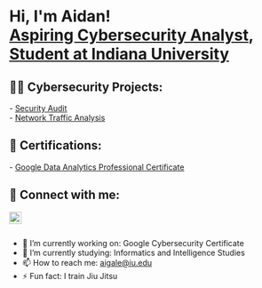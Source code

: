<h1>Hi, I'm Aidan! <br/><a href="https://github.com/aidangale03">Aspiring Cybersecurity Analyst</a>, <a href="https://www.linkedin.com/in/aidangale03/">Student at Indiana University</a></h1>

<h2>👨‍💻 Cybersecurity Projects:</h2>
- <a href="https://github.com/aidangale03/BotiumToysSecurityAudit">Security Audit</a></br>
- <a href="https://github.com/aidangale03/NetworkTrafficAnalysis">Network Traffic Analysis</a>
<h2> 📃 Certifications:</h2>
- <a href="https://www.credly.com/badges/df94acb1-ab57-4299-b7a0-05559197df47/linked_in_profile">Google Data Analytics Professional Certificate</a>
<h2> 🤳 Connect with me:</h2>

[<img align="left" alt="AidanGale | LinkedIn" width="22px" src="https://cdn.jsdelivr.net/npm/simple-icons@v3/icons/linkedin.svg" />][linkedin]

[linkedin]: https://www.linkedin.com/in/aidangale03

<br>
<br>

- 🔭 I’m currently working on: Google Cybersecurity Certificate
- 🌱 I’m currently studying: Informatics and Intelligence Studies
- 📫 How to reach me: aigale@iu.edu
- ⚡ Fun fact: I train Jiu Jitsu
